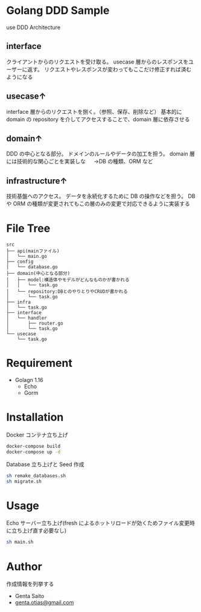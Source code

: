 # Golang DDD Sample

use DDD Architecture

## interface

クライアントからのリクエストを受け取る。
usecase 層からのレスポンスをユーザーに返す。
リクエストやレスポンスが変わってもここだけ修正すれば済むようになる

## usecase↑

interface 層からのリクエストを捌く。（参照、保存、削除など）
基本的に domain の repository を介してアクセスすることで、domain 層に依存させる

## domain↑

DDD の中心となる部分。
ドメインのルールやデータの加工を担う。
domain 層には技術的な関心ごとを実装しな
　 →DB の種類、ORM など

## infrastructure↑

技術基盤へのアクセス。
データを永続化するために DB の操作などを担う。
DB や ORM の種類が変更されてもこの層のみの変更で対応できるように実装する

# File Tree

```
src
├── api(mainファイル)
│   └── main.go
├── config
│   └── database.go
├── domain(中心となる部分)
│   ├── model:構造体やモデルがどんなものかが書かれる
│   │   └── task.go
│   └── repository:DBとのやりとりやCRUDが書かれる
│       └── task.go
├── infra
│   └── task.go
├── interface
│   └── handler
│       ├── router.go
│       └── task.go
└── usecase
    └── task.go
```

# Requirement

- Golagn 1.16
  - Echo
  - Gorm

# Installation

Docker コンテナ立ち上げ

```bash
docker-compose build
docker-compose up -d
```

Database 立ち上げと Seed 作成

```bash
sh remake_databases.sh
sh migrate.sh
```

# Usage

Echo サーバー立ち上げ(fresh によるホットリロードが効くためファイル変更時に立ち上げ直す必要なし)

```bash
sh main.sh
```

# Author

作成情報を列挙する

- Genta Saito
- genta.otias@gmail.com
